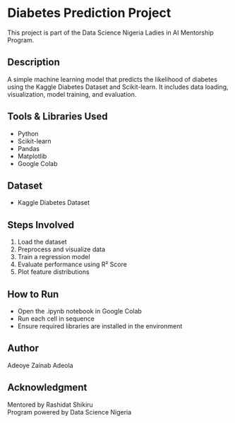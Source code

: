 # Diabetes Prediction Project

This project is part of the Data Science Nigeria Ladies in AI Mentorship Program.

## Description
A simple machine learning model that predicts the likelihood of diabetes using the Kaggle Diabetes Dataset and Scikit-learn. It includes data loading, visualization, model training, and evaluation.

## Tools & Libraries Used
- Python
- Scikit-learn
- Pandas
- Matplotlib
- Google Colab

## Dataset
- Kaggle Diabetes Dataset

## Steps Involved
1. Load the dataset
2. Preprocess and visualize data
3. Train a regression model
4. Evaluate performance using R² Score
5. Plot feature distributions

## How to Run
- Open the .ipynb notebook in Google Colab
- Run each cell in sequence
- Ensure required libraries are installed in the environment

## Author
Adeoye Zainab Adeola

## Acknowledgment
Mentored by Rashidat Shikiru  
Program powered by Data Science Nigeria
